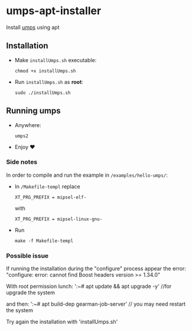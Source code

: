 # umps-apt-installer

Install [umps](https://github.com/tjonjic/umps) using apt

## Installation

- Make `installUmps.sh` executable:
  ```
  chmod +x installUmps.sh
  ```

- Run `installUmps.sh` as **root**:
  ```
  sudo ./installUmps.sh
  ```

## Running umps

- Anywhere:
  ```
  umps2
  ```

- Enjoy :heart:


### Side notes

In order to compile and run the example in `/examples/hello-umps/`:
- In `/Makefile-templ` replace
  ```
  XT_PRG_PREFIX = mipsel-elf-
  ```
  
  with
  
  ```
  XT_PRG_PREFIX = mipsel-linux-gnu-
  ```
- Run
  ```
  make -f Makefile-templ
  ```
  
### Possible issue

If running the installation during the "configure" process appear the error:
"configure: error: cannot find Boost headers version >= 1.34.0"

With root permission lunch:
':~# apt update && apt upgrade -y'
//for upgrade the system

and then:
':~# apt build-dep gearman-job-server'
// you may need restart the system

Try again the installation with 'installUmps.sh'
